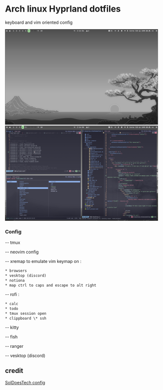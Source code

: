 # Arch linux Hyprland dotfiles

keyboard and vim oriented config

![preview1](./.git_img/preview1.png)
![preview2](./.git_img/preview2.png)

### Config

-- tmux

-- neovim config

-- xremap to emulate vim keymap on :

    * browsers
    * vesktop (discord)
    * notiona
    * map ctrl to caps and escape to alt right

-- rofi :

    * calc
    * todo
    * tmux session open
    * clippboard \* ssh

-- kitty

-- fish

-- ranger

-- vesktop (discord)

## credit

[SolDoesTech config](https://github.com/soldoestech/hyprv4)
